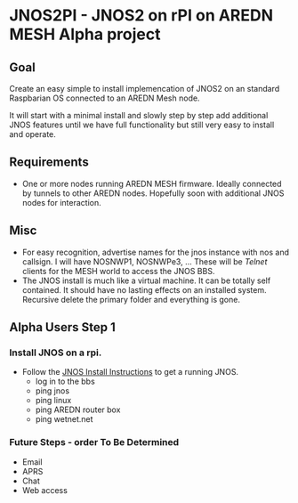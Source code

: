 
# JNOS2PI - JNOS2 on rPI on AREDN MESH Alpha project

## Goal

Create an easy simple to install implemencation of JNOS2 on an standard Raspbarian OS connected to an AREDN Mesh node.

It will start with a minimal install and slowly step by step add additional JNOS features until we have full functionality but still very easy to install and operate.

## Requirements
+ One or more nodes running AREDN MESH firmware.  Ideally connected by tunnels to other AREDN nodes.  Hopefully soon with additional JNOS nodes for interaction.

## Misc
* For easy recognition, advertise names for the jnos instance with nos and callsign.  I will have  NOSNWP1, NOSNWPe3, ...  These will be *Telnet* clients for the MESH world to access the JNOS BBS.
* The JNOS install is much like a virtual machine.  It can be totally self contained.  It should have no lasting effects on an installed system.  Recursive delete the primary folder and everything is gone.

## Alpha Users Step 1

### Install JNOS on a rpi.
* Follow the [JNOS Install Instructions](https://github.com/wa7nwp/nwp2019/blob/master/19500_nwp20/19501_jnos_mesh.md#installing-jnos-on-raspberry-pi) to get a running JNOS.  
    + log in to the bbs
    + ping jnos
    + ping linux
    + ping AREDN router box
    + ping wetnet.net
    
### Future Steps - order To Be Determined
+ Email
+ APRS
+ Chat
+ Web access
